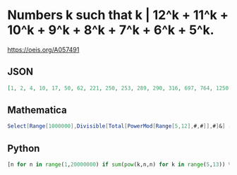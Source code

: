 # Numbers k such that k \| 12^k \+ 11^k \+ 10^k \+ 9^k \+ 8^k \+ 7^k \+ 6^k \+ 5^k\.
https://oeis.org/A057491
## JSON
```JSON
[1, 2, 4, 10, 17, 50, 62, 221, 250, 253, 289, 290, 316, 697, 764, 1250, 1819, 3590, 4913, 6250, 31250, 54043, 55913, 63869, 83521, 98923, 156250, 231250, 530893, 781250, 987110, 1419857, 2383750, 3906250, 4531250, 6891250, 8789357, 9593750, 12479450, 18458141, 19531250]
```
## Mathematica
```Mathematica
Select[Range[1000000],Divisible[Total[PowerMod[Range[5,12],#,#]],#]&] (* _Harvey P. Dale_, Mar 28 2012 *)
```
## Python
```Python
[n for n in range(1,20000000) if sum(pow(k,n,n) for k in range(5,13)) % n == 0] # _Lucas A. Brown_, Nov 30 2022
```
